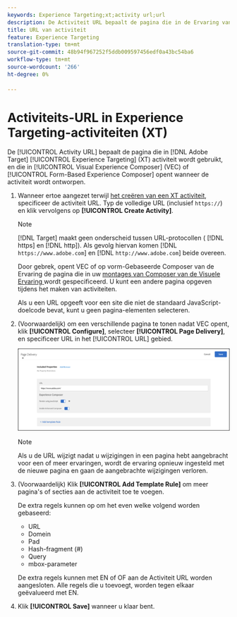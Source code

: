 ```yaml
---
keywords: Experience Targeting;xt;activity url;url
description: De Activiteit URL bepaalt de pagina die in de Ervaring van Adobe Target die activiteit richt wordt gebruikt, en die in Visual Experience Composer (VEC) of op vorm-Gebaseerde Composer van de Ervaring opent wanneer de activiteit wordt ontworpen.
title: URL van activiteit
feature: Experience Targeting
translation-type: tm+mt
source-git-commit: 48b94f967252f5ddb009597456edf0a43bc54ba6
workflow-type: tm+mt
source-wordcount: '266'
ht-degree: 0%

---
```



# Activiteits-URL in Experience Targeting-activiteiten (XT)

De [!UICONTROL Activity URL] bepaalt de pagina die in [!DNL Adobe Target] [!UICONTROL Experience Targeting] (XT) activiteit wordt gebruikt, en die in [!UICONTROL Visual Experience Composer] (VEC) of [!UICONTROL Form-Based Experience Composer] opent wanneer de activiteit wordt ontworpen.

1. Wanneer ertoe aangezet terwijl [het creëren van een XT activiteit](/help/c-activities/t-experience-target/t-xt-create/xt-create.md), specificeer de activiteit URL. Typ de volledige URL (inclusief `https://`) en klik vervolgens op **[!UICONTROL Create Activity]**.

   >[!NOTE]
   >
   >[!DNL Target] maakt geen onderscheid tussen URL-protocollen ( [!DNL https] en  [!DNL http]). Als gevolg hiervan komen [!DNL `https://www.adobe.com`] en [!DNL `http://www.adobe.com`] beide overeen.
   >
   >Door gebrek, opent VEC of op vorm-Gebaseerde Composer van de Ervaring de pagina die in uw [montages van Composer van de Visuele Ervaring ](/help/administrating-target/visual-experience-composer-set-up.md) wordt gespecificeerd. U kunt een andere pagina opgeven tijdens het maken van activiteiten.
   >
   >Als u een URL opgeeft voor een site die niet de standaard JavaScript-doelcode bevat, kunt u geen pagina-elementen selecteren.

1. (Voorwaardelijk) om een verschillende pagina te tonen nadat VEC opent, klik **[!UICONTROL Configure]**, selecteer **[!UICONTROL Page Delivery]**, en specificeer URL in het [!UICONTROL URL] gebied.

   ![Dialoogvenster Pagina-aflevering](/help/c-activities/t-experience-target/t-xt-create/assets/url-config-new.png)

   >[!NOTE]
   >
   >Als u de URL wijzigt nadat u wijzigingen in een pagina hebt aangebracht voor een of meer ervaringen, wordt de ervaring opnieuw ingesteld met de nieuwe pagina en gaan de aangebrachte wijzigingen verloren.

1. (Voorwaardelijk) Klik **[!UICONTROL Add Template Rule]** om meer pagina&#39;s of secties aan de activiteit toe te voegen.

   De extra regels kunnen op om het even welke volgend worden gebaseerd:

   * URL
   * Domein
   * Pad
   * Hash-fragment (#)
   * Query
   * mbox-parameter

   De extra regels kunnen met EN of OF aan de Activiteit URL worden aangesloten. Alle regels die u toevoegt, worden tegen elkaar geëvalueerd met EN.

1. Klik **[!UICONTROL Save]** wanneer u klaar bent.